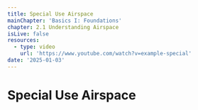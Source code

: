 ```yaml
---
title: Special Use Airspace
mainChapter: 'Basics I: Foundations'
chapter: 2.1 Understanding Airspace
isLive: false
resources:
  - type: video
    url: 'https://www.youtube.com/watch?v=example-special'
date: '2025-01-03'
---
```


# Special Use Airspace
